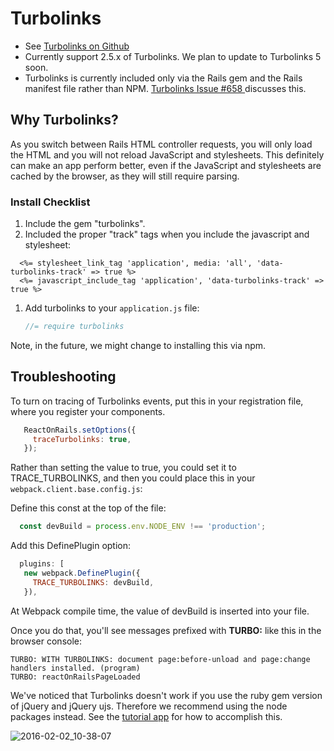 # Turbolinks

* See [Turbolinks on Github](https://github.com/rails/turbolinks)
* Currently support 2.5.x of Turbolinks. We plan to update to Turbolinks 5 soon.
* Turbolinks is currently included only via the Rails gem and the Rails manifest file rather than NPM. [Turbolinks Issue #658 ](https://github.com/rails/turbolinks/issues/658) discusses this.

## Why Turbolinks?
As you switch between Rails HTML controller requests, you will only load the HTML and you will
not reload JavaScript and stylesheets. This definitely can make an app perform better, even if
the JavaScript and stylesheets are cached by the browser, as they will still require parsing.

### Install Checklist
1. Include the gem "turbolinks".
1. Included the proper "track" tags when you include the javascript and stylesheet:
  ```erb
    <%= stylesheet_link_tag 'application', media: 'all', 'data-turbolinks-track' => true %>
    <%= javascript_include_tag 'application', 'data-turbolinks-track' => true %>
  ```
1. Add turbolinks to your `application.js` file:
   ```javascript
   //= require turbolinks
   ```
Note, in the future, we might change to installing this via npm.

## Troubleshooting
To turn on tracing of Turbolinks events, put this in your registration file, where you register your components. 

```js
   ReactOnRails.setOptions({
     traceTurbolinks: true,
   });
```

Rather than setting the value to true, you could set it to TRACE_TURBOLINKS, and then you could place this in your `webpack.client.base.config.js`:

Define this const at the top of the file:
```js
  const devBuild = process.env.NODE_ENV !== 'production';
```

Add this DefinePlugin option:
```js
  plugins: [
   new webpack.DefinePlugin({
     TRACE_TURBOLINKS: devBuild,
   }),
```

At Webpack compile time, the value of devBuild is inserted into your file.

Once you do that, you'll see messages prefixed with **TURBO:** like this in the browser console:

```
TURBO: WITH TURBOLINKS: document page:before-unload and page:change handlers installed. (program)
TURBO: reactOnRailsPageLoaded
```

We've noticed that Turbolinks doesn't work if you use the ruby gem version of jQuery and jQuery ujs. Therefore we recommend using the node packages instead. See the [tutorial app](https://github.com/shakacode/react-webpack-rails-tutorial) for how to accomplish this.

![2016-02-02_10-38-07](https://cloud.githubusercontent.com/assets/1118459/12760060/6546e254-c999-11e5-828b-a8aaa473e5bd.png)

